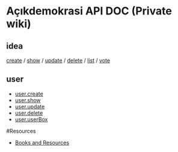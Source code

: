 # Açıkdemokrasi API DOC  (Private wiki)

## idea
[create](acikdemokrasi.api.idea.create) / 
[show](acikdemokrasi.api.idea.show) / 
[update](acikdemokrasi.api.idea.update) / 
[delete](acikdemokrasi.api.idea.delete) / 
[list](acikdemokrasi.api.idea.list) / 
[vote](acikdemokrasi.api.idea.vote)

## user
- [user.create](acikdemokrasi.api.user.create)
- [user.show](acikdemokrasi.api.user.show)
- [user.update](acikdemokrasi.api.user.update)
- [user.delete](acikdemokrasi.api.user.delete)
- [user.userBox](acikdemokrasi.api.user.userBox)


#Resources

- [Books and Resources](Book%20and%20Resources)
